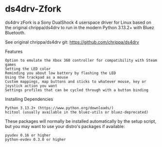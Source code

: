 # ds4drv-Zfork
ds4drv zFork is a Sony DualShock 4 userspace driver for Linux based on the original chrippa/ds4drv to run in the modern Python 3.13.2+ with Bluez Bluetooth.

See original chrippa/ds4drv git: https://github.com/chrippa/ds4drv

Features

    Option to emulate the Xbox 360 controller for compatibility with Steam games
    Setting the LED color
    Reminding you about low battery by flashing the LED
    Using the trackpad as a mouse
    Custom mappings, map buttons and sticks to whatever mouse, key or joystick action you want
    Settings profiles that can be cycled through with a button binding

Installing
Dependencies

    Python 3.13.2+ (https://www.python.org/downloads/)
    hcitool (usually available in the bluez-utils or bluez-deprecated)

These packages will normally be installed automatically by the setup script, but you may want to use your distro's packages if available:

    pyudev 0.16 or higher
    python-evdev 0.3.0 or higher

